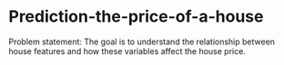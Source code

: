 # Prediction-the-price-of-a-house
Problem statement: The goal is to understand the relationship between house features and how these variables affect the house price.

